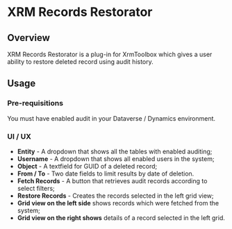 # XRM Records Restorator
## Overview
XRM Records Restorator is a plug-in for XrmToolbox which gives a user ability to restore deleted record using audit history.
## Usage
### Pre-requisitions
You must have enabled audit in your Dataverse / Dynamics environment.
### UI / UX
- **Entity** - A dropdown that shows all the tables with enabled auditing;
- **Username** - A dropdown that shows all enabled users in the system;
- **Object** - A textfield for GUID of a deleted record;
- **From / To** - Two date fields to limit results by date of deletion.
- **Fetch Records** - A button that retrieves audit records according to select filters;
- **Restore Records** - Creates the records selected in the left grid view;
- **Grid view on the left side** shows records which were fetched from the system;
- **Grid view on the right shows** details of a record selected in the left grid.
